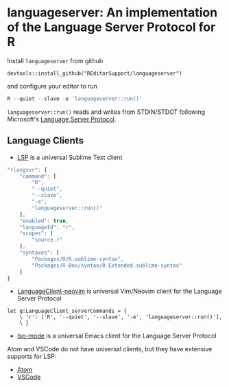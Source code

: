 # languageserver: An implementation of the Language Server Protocol for R

Install `languageserver` from github
```
devtools::install_github("REditorSupport/languageserver")
```

and configure your editor to run 
```r
R --quiet --slave -e 'languageserver::run()'
```
`languageserver::run()` reads and writes from STDIN/STDOT following Microsoft's [Language Server Protocol](https://github.com/Microsoft/language-server-protocol/blob/master/protocol.md).

## Language Clients

- [LSP](https://github.com/tomv564/LSP) is a universal Sublime Text client
```js
"rlangsvr": {
    "command": [
        "R",
        "--quiet",
        "--slave",
        "-e",
        "languageserver::run()"
    ],
    "enabled": true,
    "languageId": "r",
    "scopes": [
        "source.r"
    ],
    "syntaxes": [
        "Packages/R/R.sublime-syntax",
        "Packages/R-Box/syntax/R Extended.sublime-syntax"
    ]
}
```
- [LanguageClient-neovim](https://github.com/autozimu/LanguageClient-neovim) is universal Vim/Neovim client for the Language Server Protocol
```vim
let g:LanguageClient_serverCommands = {
    \ 'r': ['R', '--quiet', '--slave', '-e', 'languageserver::run()'],
    \ }
```
- [lsp-mode](https://github.com/emacs-lsp/lsp-mode) is a universal Emacs client for the Language Server Protocol

Atom and VSCode do not have universal clients, but they have extensive supports for LSP:
- [Atom](https://github.com/atom/atom-languageclient)
- [VSCode](https://code.visualstudio.com/docs/extensionAPI/language-support)

